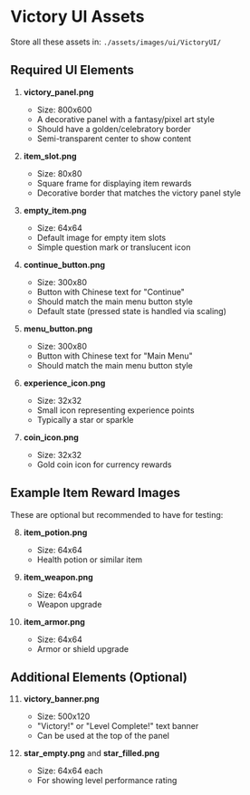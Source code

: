 # Victory UI Assets

Store all these assets in: `./assets/images/ui/VictoryUI/`

## Required UI Elements

1. **victory_panel.png**
   - Size: 800x600
   - A decorative panel with a fantasy/pixel art style
   - Should have a golden/celebratory border
   - Semi-transparent center to show content

2. **item_slot.png**
   - Size: 80x80
   - Square frame for displaying item rewards
   - Decorative border that matches the victory panel style

3. **empty_item.png**
   - Size: 64x64
   - Default image for empty item slots
   - Simple question mark or translucent icon

4. **continue_button.png**
   - Size: 300x80
   - Button with Chinese text for "Continue"
   - Should match the main menu button style
   - Default state (pressed state is handled via scaling)

5. **menu_button.png**
   - Size: 300x80
   - Button with Chinese text for "Main Menu"
   - Should match the main menu button style

6. **experience_icon.png**
   - Size: 32x32
   - Small icon representing experience points
   - Typically a star or sparkle

7. **coin_icon.png**
   - Size: 32x32
   - Gold coin icon for currency rewards

## Example Item Reward Images
These are optional but recommended to have for testing:

8. **item_potion.png**
   - Size: 64x64
   - Health potion or similar item

9. **item_weapon.png**
   - Size: 64x64
   - Weapon upgrade

10. **item_armor.png**
    - Size: 64x64
    - Armor or shield upgrade

## Additional Elements (Optional)

11. **victory_banner.png**
    - Size: 500x120
    - "Victory!" or "Level Complete!" text banner
    - Can be used at the top of the panel

12. **star_empty.png** and **star_filled.png**
    - Size: 64x64 each
    - For showing level performance rating 